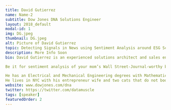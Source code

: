 ```yaml
---
title: David Gutierrez
name: Name-2
subtitle: Dow Jones DNA Solutions Engineer
layout: 2018_default
modal-id: 1
img: DG.jpeg
thumbnail: DG.jpeg
alt: Picture of David Gutierrez
topic: Detecting Signals in News using Sentiment Analysis around ESG Scoring
description: More Info Soon
bio: David Gutierrez is an experienced solutions architect and sales engineer passionate about the intersection of data analytics, data science, and beautiful UI/UX. After 10 years in advanced network analytics in the telecom domain, he moved into deriving signals from news events. 

Be it for sentiment analysis of your mom’s Wall Street-Journal-worthy blueberry pie tech venture, or for modeling supply chain risk; or for designing the next algorithmic investment strategy; or even for just understanding the networked impact of Brexit... or of a future hurricane... or of a president... David now builds solutions using the world’s most comprehensive premium news cloud API ecosystem - Dow Jones/DNA - Data, News and Analytics Platform. He likes Catboost, Tensorflow and LDA for breakfast. Even if extroverted, he needs some Spacy from time to time. And in the evenings he enjoys reading about NLP and graphDBs while playing neo-funk on his bass guitar surrounded by international literature books.

He has an Electrical and Mechanical Engineering degrees with Mathematics and Physics minors from John Brown University, where he attended under the full-ride Walton Scholarship program.
He lives in NYC with his entrepreneur wife and two cats that do not boost.
website: www.dowjones.com/dna
twitter: https://twitter.com/datamuscle
tags: [speaker]
featuredOrder: 2
---
```

